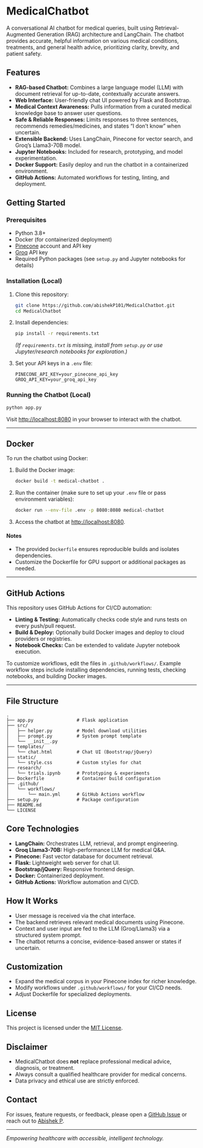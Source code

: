 # MedicalChatbot

A conversational AI chatbot for medical queries, built using Retrieval-Augmented Generation (RAG) architecture and LangChain. The chatbot provides accurate, helpful information on various medical conditions, treatments, and general health advice, prioritizing clarity, brevity, and patient safety.

## Features

- **RAG-based Chatbot:** Combines a large language model (LLM) with document retrieval for up-to-date, contextually accurate answers.
- **Web Interface:** User-friendly chat UI powered by Flask and Bootstrap.
- **Medical Context Awareness:** Pulls information from a curated medical knowledge base to answer user questions.
- **Safe & Reliable Responses:** Limits responses to three sentences, recommends remedies/medicines, and states “I don’t know” when uncertain.
- **Extensible Backend:** Uses LangChain, Pinecone for vector search, and Groq’s Llama3-70B model.
- **Jupyter Notebooks:** Included for research, prototyping, and model experimentation.
- **Docker Support:** Easily deploy and run the chatbot in a containerized environment.
- **GitHub Actions:** Automated workflows for testing, linting, and deployment.

## Getting Started

### Prerequisites

- Python 3.8+
- Docker (for containerized deployment)
- [Pinecone](https://www.pinecone.io/) account and API key
- [Groq](https://groq.com/) API key
- Required Python packages (see `setup.py` and Jupyter notebooks for details)

### Installation (Local)

1. Clone this repository:
   ```bash
   git clone https://github.com/abishekP101/MedicalChatbot.git
   cd MedicalChatbot
   ```
2. Install dependencies:
   ```bash
   pip install -r requirements.txt
   ```
   *(If `requirements.txt` is missing, install from `setup.py` or use Jupyter/research notebooks for exploration.)*

3. Set your API keys in a `.env` file:
   ```
   PINECONE_API_KEY=your_pinecone_api_key
   GROQ_API_KEY=your_groq_api_key
   ```

### Running the Chatbot (Local)

```bash
python app.py
```
Visit [http://localhost:8080](http://localhost:8080) in your browser to interact with the chatbot.

---

## Docker

To run the chatbot using Docker:

1. Build the Docker image:
   ```bash
   docker build -t medical-chatbot .
   ```
2. Run the container (make sure to set up your `.env` file or pass environment variables):
   ```bash
   docker run --env-file .env -p 8080:8080 medical-chatbot
   ```
3. Access the chatbot at [http://localhost:8080](http://localhost:8080).

#### Notes

- The provided `Dockerfile` ensures reproducible builds and isolates dependencies.
- Customize the Dockerfile for GPU support or additional packages as needed.

---

## GitHub Actions

This repository uses GitHub Actions for CI/CD automation:

- **Linting & Testing:** Automatically checks code style and runs tests on every push/pull request.
- **Build & Deploy:** Optionally build Docker images and deploy to cloud providers or registries.
- **Notebook Checks:** Can be extended to validate Jupyter notebook execution.

To customize workflows, edit the files in `.github/workflows/`. Example workflow steps include installing dependencies, running tests, checking notebooks, and building Docker images.

---

## File Structure

```
.
├── app.py                # Flask application
├── src/
│   ├── helper.py         # Model download utilities
│   ├── prompt.py         # System prompt template
│   └── __init__.py
├── templates/
│   └── chat.html         # Chat UI (Bootstrap/jQuery)
├── static/
│   └── style.css         # Custom styles for chat
├── research/
│   └── trials.ipynb      # Prototyping & experiments
├── Dockerfile            # Container build configuration
├── .github/
│   └── workflows/
│       └── main.yml      # GitHub Actions workflow
├── setup.py              # Package configuration
├── README.md
└── LICENSE
```

## Core Technologies

- **LangChain:** Orchestrates LLM, retrieval, and prompt engineering.
- **Groq Llama3-70B:** High-performance LLM for medical Q&A.
- **Pinecone:** Fast vector database for document retrieval.
- **Flask:** Lightweight web server for chat UI.
- **Bootstrap/jQuery:** Responsive frontend design.
- **Docker:** Containerized deployment.
- **GitHub Actions:** Workflow automation and CI/CD.

## How It Works

- User message is received via the chat interface.
- The backend retrieves relevant medical documents using Pinecone.
- Context and user input are fed to the LLM (Groq/Llama3) via a structured system prompt.
- The chatbot returns a concise, evidence-based answer or states if uncertain.

## Customization

- Expand the medical corpus in your Pinecone index for richer knowledge.
- Modify workflows under `.github/workflows/` for your CI/CD needs.
- Adjust Dockerfile for specialized deployments.

## License

This project is licensed under the [MIT License](LICENSE).

## Disclaimer

- MedicalChatbot does **not** replace professional medical advice, diagnosis, or treatment.
- Always consult a qualified healthcare provider for medical concerns.
- Data privacy and ethical use are strictly enforced.

## Contact

For issues, feature requests, or feedback, please open a [GitHub Issue](https://github.com/abishekP101/MedicalChatbot/issues) or reach out to [Abishek P](mailto:your-email@example.com).

---

*Empowering healthcare with accessible, intelligent technology.*
